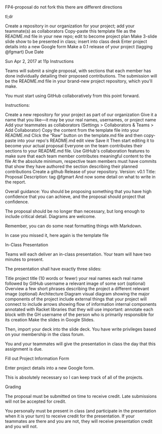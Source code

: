 FP4-proposal
do not fork this there are different directions

tl;dr

Create a repository in our organization for your project; add your teammate(s) as collaborators
Copy-paste this template file as the README.md file in your new repo; edit to become project plan
Make 3-slide slide show to be presented in class; insert into class desk
Enter project details into a new Google form
Make a 0.1 release of your project (tagging @fgmart)
Due Date

Sun Apr 2, 2017 at 11p
Instructions

Teams will submit a single proposal, with sections that each member has done individually detailing their proposed contributions. 
The submission will be the README.md file in your brand-new project repository, which you'll make.

You must start using GitHub collaboratively from this point forward.

Instructions:

Create a new repository for your project as part of our organization
Give it a name that you like—it may be your real names, usernames, or project name
Add your teammates as collaborators (Settings > Collaborators & Teams > Add Collaborator)
Copy the content from the template file into your README.md
Click the “Raw” button on the template.md file and then copy-paste into your repo's README.md edit view
Save it
Then start editing it to become your actual proposal
Everyone on the team contributes their sections to your README.md file.
Use GitHub's collaboration features to make sure that each team member contributes meaningful content to the file
At the absolute minimum, respective team members must have commits that show they have authored the section describing their planned
contributions
Create a github Release of your repository.
Version: v0.1
Title: Proposal
Description: tag @fgmart
And now some detail on what to write in the report.

Overall guidance: You should be proposing something that you have high confidence that you can achieve, and the proposal should 
project that confidence.

The proposal should be no longer than necessary, but long enough to include critical detail. Diagrams are welcome.

Remember, you can do some neat formatting things with Markdown.

In case you missed it, here again is the template file

In-Class Presentation

Teams will each deliver an in-class presentation. Your team will have two minutes to present.

The presentation shall have exactly three slides:

Title
project title (10 words or fewer)
your real names
each real name followed by GitHub username
a relevant image of some sort (optional)
Overview
a few short phrases describing the project
a different relevant image (optional)
Architecture Diagram
visual diagram showing the major components of the project
include external things that your project will connect to
include arrows showing flow of information
internal components annotated with Racket libraries that they will use
important: annotate each block with the GH username of the person who is primarily responsible for its creation
Make the slides in Google Slides.

Then, import your deck into the slide deck. You have write privileges based on your membership in the class forum.

You and your teammates will give the presentation in class the day that this assignment is due.

Fill out Project Information Form

Enter project details into a new Google form.

This is absolutely necessary so I can keep track of all of the projects.

Grading

The proposal must be submitted on time to receive credit. Late submissions will not be accepted for credit.

You personally must be present in class (and participate in the presentation when it is your turn) to receive credit for
the presentation. If your teammates are there and you are not, they will receive presentation credit and you will not.
